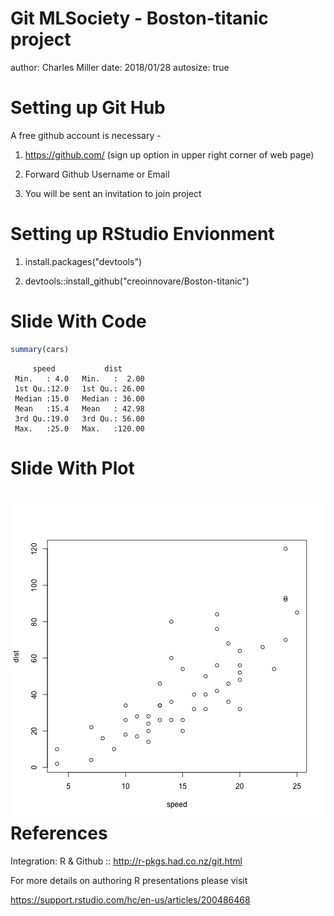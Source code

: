 Git MLSociety - Boston-titanic project
========================================================
author: Charles Miller
date: 2018/01/28
autosize: true

Setting up Git Hub
========================================================

A free github account is necessary -

1) https://github.com/ (sign up option in upper right corner of web page)

2) Forward Github Username or Email

3) You will be sent an invitation to join project


Setting up RStudio Envionment
========================================================

1) install.packages("devtools") 

2) devtools::install_github("creoinnovare/Boston-titanic")

Slide With Code
========================================================


```r
summary(cars)
```

```
     speed           dist       
 Min.   : 4.0   Min.   :  2.00  
 1st Qu.:12.0   1st Qu.: 26.00  
 Median :15.0   Median : 36.00  
 Mean   :15.4   Mean   : 42.98  
 3rd Qu.:19.0   3rd Qu.: 56.00  
 Max.   :25.0   Max.   :120.00  
```

Slide With Plot
========================================================

![plot of chunk unnamed-chunk-2](Git_MLSociety-figure/unnamed-chunk-2-1.png)
References
========================================================

Integration: R & Github :: <http://r-pkgs.had.co.nz/git.html>


For more details on authoring R presentations please visit

<https://support.rstudio.com/hc/en-us/articles/200486468>
